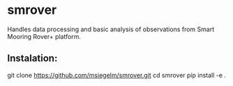 # smrover
Handles data processing and basic analysis of observations from Smart Mooring Rover+ platform.

## Instalation:
git clone https://github.com/msiegelm/smrover.git
cd smrover
pip install -e .
